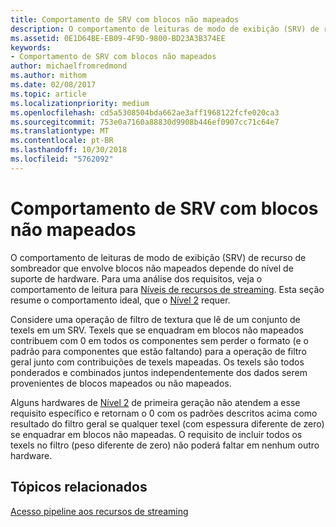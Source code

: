 ```yaml
---
title: Comportamento de SRV com blocos não mapeados
description: O comportamento de leituras de modo de exibição (SRV) de recurso de sombreador que envolve blocos não mapeados depende do nível de suporte de hardware.
ms.assetid: 0E1D64BE-EB09-4F9D-9800-BD23A3B374EE
keywords:
- Comportamento de SRV com blocos não mapeados
author: michaelfromredmond
ms.author: mithom
ms.date: 02/08/2017
ms.topic: article
ms.localizationpriority: medium
ms.openlocfilehash: cd5a5308504bda662ae3aff1968122fcfe020ca3
ms.sourcegitcommit: 753e0a7160a88830d9908b446ef0907cc71c64e7
ms.translationtype: MT
ms.contentlocale: pt-BR
ms.lasthandoff: 10/30/2018
ms.locfileid: "5762092"
---
```

# <a name="span-iddirect3dconceptssrvbehaviorwithnon-mappedtilesspansrv-behavior-with-non-mapped-tiles"></a><span id="direct3dconcepts.srv_behavior_with_non-mapped_tiles"></span>Comportamento de SRV com blocos não mapeados


O comportamento de leituras de modo de exibição (SRV) de recurso de sombreador que envolve blocos não mapeados depende do nível de suporte de hardware. Para uma análise dos requisitos, veja o comportamento de leitura para [Níveis de recursos de streaming](streaming-resources-features-tiers.md). Esta seção resume o comportamento ideal, que o [Nível 2](tier-2.md) requer.

Considere uma operação de filtro de textura que lê de um conjunto de texels em um SRV. Texels que se enquadram em blocos não mapeados contribuem com 0 em todos os componentes sem perder o formato (e o padrão para componentes que estão faltando) para a operação de filtro geral junto com contribuições de texels mapeadas. Os texels são todos ponderados e combinados juntos independentemente dos dados serem provenientes de blocos mapeados ou não mapeados.

Alguns hardwares de [Nível 2](tier-2.md) de primeira geração não atendem a esse requisito específico e retornam o 0 com os padrões descritos acima como resultado do filtro geral se qualquer texel (com espessura diferente de zero) se enquadrar em blocos não mapeadas. O requisito de incluir todos os texels no filtro (peso diferente de zero) não poderá faltar em nenhum outro hardware.

## <a name="span-idrelated-topicsspanrelated-topics"></a><span id="related-topics"></span>Tópicos relacionados


[Acesso pipeline aos recursos de streaming](pipeline-access-to-streaming-resources.md)

 

 




